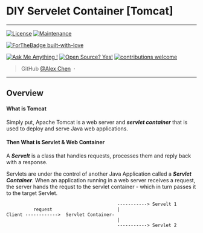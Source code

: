 # DIY Servelet Container [Tomcat]
---

[![License](https://img.shields.io/badge/License-Apache%202.0-blue.svg)](https://opensource.org/licenses/Apache-2.0)
[![Maintenance](https://img.shields.io/badge/Maintained%3F-yes-green.svg)](https://GitHub.com/Naereen/StrapDown.js/graphs/commit-activity)

[![ForTheBadge built-with-love](http://ForTheBadge.com/images/badges/built-with-love.svg)](https://GitHub.com/Naereen/)


[![Ask Me Anything !](https://img.shields.io/badge/Ask%20me-anything-1abc9c.svg)](https://GitHub.com/Naereen/ama)
[![Open Source? Yes!](https://badgen.net/badge/Open%20Source%20%3F/Yes%21/blue?icon=github)](https://github.com/Naereen/badges/)
[![contributions welcome](https://img.shields.io/badge/contributions-welcome-brightgreen.svg?style=flat)](https://github.com/dwyl/esta/issues)


> GitHub [@Alex Chen](https://github.com/chen-star) &nbsp;&middot;&nbsp;

---

## Overview

#### What is Tomcat

Simply put, Apache Tomcat is a web server and ***servlet container*** that is used to deploy and serve Java web applications.


#### Then What is Servlet & Web Container

A ***Servelt*** is a class that handles requests, processes them and reply back with a response. 

Servlets are under the control of another Java Application called a ***Servlet Container***. When an application running in a web server receives a request, the server hands the requst to the servlet container - which in turn passes it to the target Servlet. 

~~~
                                         -----------> Servelt 1
		  request                        |
Client ------------>  Servlet Container-
		                                 |
										 -----------> Servlet 2

~~~
